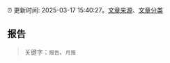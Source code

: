 :alarm_clock: 更新时间: 2025-03-17 15:40:27。[文章来源](/README.md)、[文章分类](/TAGS.md)

## 报告


> 关键字：`报告`、`月报`



